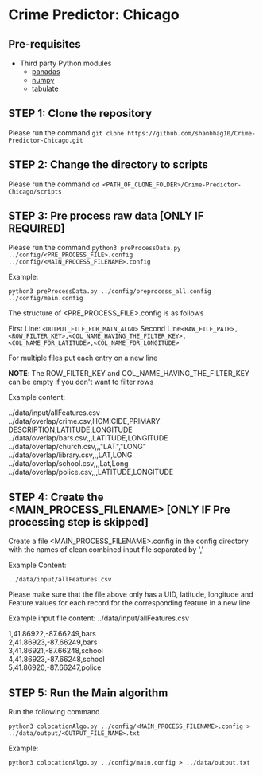 # Crime Predictor: Chicago

## Pre-requisites

* Third party Python modules
  * [panadas](https://pandas.pydata.org/pandas-docs/stable/install.html)
  * [numpy](https://pypi.org/project/numpy/)
  * [tabulate](https://pypi.org/project/tabulate/)

## STEP 1: Clone the repository

Please run the command ``git clone https://github.com/shanbhag10/Crime-Predictor-Chicago.git``

## STEP 2: Change the directory to scripts

Please run the command ``cd <PATH_OF_CLONE_FOLDER>/Crime-Predictor-Chicago/scripts``

## STEP 3: Pre process raw data [ONLY IF REQUIRED]

Please run the command ``python3 preProcessData.py ../config/<PRE_PROCESS_FILE>.config ../config/<MAIN_PROCESS_FILENAME>.config``

Example:

``python3 preProcessData.py ../config/preprocess_all.config ../config/main.config``

The structure of <PRE_PROCESS_FILE>.config is as follows

First Line: ``<OUTPUT_FILE_FOR_MAIN_ALGO>``
Second Line``<RAW_FILE_PATH>,<ROW_FILTER_KEY>,<COL_NAME_HAVING_THE_FILTER_KEY>,<COL_NAME_FOR_LATITUDE>,<COL_NAME_FOR_LONGITUDE>``

For multiple files put each entry on a new line

**NOTE**: The ROW_FILTER_KEY and COL_NAME_HAVING_THE_FILTER_KEY can be empty if you don't want to filter rows

Example content:

../data/input/allFeatures.csv<br>
../data/overlap/crime.csv,HOMICIDE,PRIMARY DESCRIPTION,LATITUDE,LONGITUDE<br>
../data/overlap/bars.csv,,,LATITUDE,LONGITUDE<br>
../data/overlap/church.csv,,,"LAT","LONG"<br>
../data/overlap/library.csv,,,LAT,LONG<br>
../data/overlap/school.csv,,,Lat,Long<br>
../data/overlap/police.csv,,,LATITUDE,LONGITUDE<br>

## STEP 4: Create the <MAIN_PROCESS_FILENAME> [ONLY IF Pre processing step is skipped]

Create a file <MAIN_PROCESS_FILENAME>.config in the config directory with the names of clean combined input file separated by ','

Example Content:

``../data/input/allFeatures.csv
``

Please make sure that the file above only has a UID, latitude, longitude and Feature values for each record for the corresponding feature in a new line

Example input file content: ../data/input/allFeatures.csv

1,41.86922,-87.66249,bars<br>
2,41.86923,-87.66249,bars<br>
3,41.86921,-87.66248,school<br>
4,41.86923,-87.66248,school<br>
5,41.86920,-87.66247,police

## STEP 5: Run the Main algorithm

Run the following command

``python3 colocationAlgo.py ../config/<MAIN_PROCESS_FILENAME>.config > ../data/output/<OUTPUT_FILE_NAME>.txt``

Example:

``python3 colocationAlgo.py ../config/main.config > ../data/output.txt``

